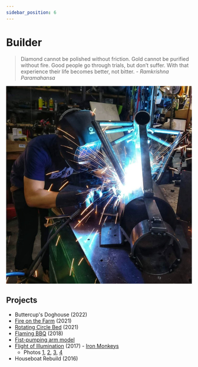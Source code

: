 ```yaml
---
sidebar_position: 6
---
```


# Builder

> Diamond cannot be polished without friction. Gold cannot be purified without fire. Good people go through trials, but don’t suffer. With that experience their life becomes better, not bitter. *- Ramkrishna Paramahansa*

![builder](/img/pic/welding.jpg)

## Projects

- Buttercup's Doghouse (2022)
- [Fire on the Farm](https://www.instagram.com/p/CUuxeI0lQqz/) (2021)
- [Rotating Circle Bed](https://www.instagram.com/p/Cp5lN3APVtQ/) (2021)
- [Flaming BBQ](https://www.instagram.com/p/BhkQ2wXn5Zr/) (2018)
- [Fist-pumping arm model](https://www.dropbox.com/s/olwhbcf18vq4s9o/arm.mov?dl=0)
- [Flight of Illumination](http://www.ironmonkeyarts.org/flight-of-illumination.html) (2017) - [Iron Monkeys](http://www.ironmonkeyarts.org)
  - Photos [1](https://www.instagram.com/p/BYWok-kBa5G/?taken-by=ryscheng), [2](https://peripateticbone.files.wordpress.com/2017/09/dragonfly-at-flight-of-illumination-burning-man-2017.jpg?w=885&h=&zoom=2), [3](https://peripateticbone.files.wordpress.com/2017/09/dragonflies-in-flight-flight-of-illumination-burning-man-2017.jpg?w=885&h=&zoom=2), [4](https://peripateticbone.files.wordpress.com/2017/09/releasing-dragonflies-at-flight-of-illumination-burning-man-2017_edited-1.jpg?w=593&h=469)
- Houseboat Rebuild (2016)

